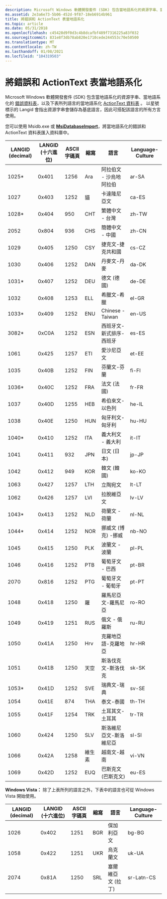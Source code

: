 ```yaml
---
description: Microsoft Windows 軟體開發套件 (SDK) 包含當地語系化的資源字串、當地語系化的錯誤資料表，以及下表所列語言的當地語系化 ActionText 資料表。
ms.assetid: 2e3a6e73-5b06-452d-9f87-18eb6914b961
title: 將錯誤和 ActionText 表當地語系化
ms.topic: article
ms.date: 05/31/2018
ms.openlocfilehash: c45428d9f0d3c4b8dcafbf489f7316225a83f032
ms.sourcegitcommit: 831e8f3db78ab820e1710cede244553c70e50500
ms.translationtype: MT
ms.contentlocale: zh-TW
ms.lasthandoff: 01/08/2021
ms.locfileid: "104319503"
---
```

# <a name="localizing-the-error-and-actiontext-tables"></a>將錯誤和 ActionText 表當地語系化

Microsoft Windows 軟體開發套件 (SDK) 包含當地語系化的資源字串、當地語系化的 [錯誤資料表](error-table.md)，以及下表所列語言的當地語系化 [ActionText 資料表](actiontext-table.md) 。 以星號標示的 Langid 會指出資源字串會儲存為基底語言，因此可搭配該語言的所有方言使用。

您可以使用 Msidb.exe 或 [**MsiDatabaseImport**](/windows/desktop/api/Msiquery/nf-msiquery-msidatabaseimporta)，將當地語系化的錯誤和 ActionText 資料表匯入資料庫中。



| LANGID (decimal)  | LANGID (十六進位)  | ASCII 字碼頁 | 縮寫 | 語言                      | Language-Culture |
|------------------|----------------------|-----------------|--------------|-------------------------------|------------------|
| 1025\*           | 0x401                | 1256            | Ara          | 阿拉伯文 - 沙烏地阿拉伯         | ar-SA            |
| 1027             | 0x403                | 1252            | 貓          | 卡達隆尼亞文                       | ca-ES            |
| 1028\*           | 0x404                | 950             | CHT          | 繁體中文 - 台灣              | zh-TW            |
| 2052             | 0x804                | 936             | CHS          | 簡體中文 - 中國               | zh-CN            |
| 1029             | 0x405                | 1250            | CSY          | 捷克文-捷克共和國        | cs-CZ            |
| 1030             | 0x406                | 1252            | DAN          | 丹麥文-丹麥               | da-DK            |
| 1031\*           | 0x407                | 1252            | DEU          | 德文 (德國)              | de-DE            |
| 1032             | 0x408                | 1253            | ELL          | 希臘文-希臘                | el-GR            |
| 1033\*           | 0x409                | 1252            | ENU          | Chinese - Taiwan       | en-US            |
| 3082\*           | 0xC0A                | 1252            | ESN          | 西班牙文-新式排序-西班牙 | es-ES            |
| 1061             | 0x425                | 1257            | ETI          | 愛沙尼亞文                      | et-EE            |
| 1035             | 0x40B                | 1252            | FIN          | 芬蘭文-芬蘭             | fi-FI            |
| 1036\*           | 0x40C                | 1252            | FRA          | 法文 (法國)               | fr-FR            |
| 1037             | 0x40D                | 1255            | HEB          | 希伯來文-以色列               | he-IL            |
| 1038             | 0x40E                | 1250            | HUN          | 匈牙利文-匈牙利           | hu-HU            |
| 1040\*           | 0x410                | 1252            | ITA          | 義大利文 - 義大利               | it-IT            |
| 1041             | 0x411                | 932             | JPN          | 日文 (日本)              | jp-JP            |
| 1042             | 0x412                | 949             | KOR          | 韓文 (韓國)                | ko-KO            |
| 1063             | 0x427                | 1257            | LTH          | 立陶宛文                    | lt-LT            |
| 1062             | 0x426                | 1257            | LVI          | 拉脫維亞文                       | lv-LV            |
| 1043\*           | 0x413                | 1252            | NLD          | 荷蘭文 - 荷蘭           | nl-NL            |
| 1044\*           | 0x414                | 1252            | NOR          | 挪威文 (博克) -挪威    | nb-NO            |
| 1045             | 0x415                | 1250            | PLK          | 波蘭文 - 波蘭                | pl-PL            |
| 1046             | 0x416                | 1252            | PTB          | 葡萄牙文 - 巴西           | pt-BR            |
| 2070             | 0x816                | 1252            | PTG          | 葡萄牙文 - 葡萄牙         | pt-PT            |
| 1048             | 0x418                | 1250            | 羅          | 羅馬尼亞文-羅馬尼亞            | ro-RO            |
| 1049             | 0x419                | 1251            | RUS          | 俄文 - 俄羅斯              | ru-RU            |
| 1050             | 0x41A                | 1250            | Hrv          | 克羅地亞語-克羅地亞            | hr-HR            |
| 1051             | 0x41B                | 1250            | 天空          | 斯洛伐克文-斯洛伐克             | sk-SK            |
| 1053\*           | 0x41D                | 1252            | SVE          | 瑞典文-瑞典              | sv-SE            |
| 1054             | 0x41E                | 874             | THA          | 泰文-泰國               | th-TH            |
| 1055             | 0x41F                | 1254            | TRK          | 土耳其文-土耳其              | tr-TR            |
| 1060             | 0x424                | 1250            | SLV          | 斯洛維尼亞文-斯洛維尼亞          | sl-SI            |
| 1066             | 0x42A                | 1258            | 維生素          | 越南文-越南         | vi-VN            |
| 1069             | 0x42D                | 1252            | EUQ          | 巴斯克文 (巴斯克文)               | eu-ES            |



 

**Windows Vista：** 除了上表所列的語言之外，下表中的語言也可從 Windows Vista 開始使用。



| LANGID (decimal)  | LANGID (十六進位)  | ASCII 字碼頁 | 縮寫 | 語言        | Language-Culture |
|------------------|----------------------|-----------------|--------------|-----------------|------------------|
| 1026             | 0x402                | 1251            | BGR          | 保加利亞文       | bg-BG            |
| 1058             | 0x422                | 1251            | UKR          | 烏克蘭文       | uk-UA            |
| 2074             | 0x81A                | 1250            | SRL          | 塞爾維亞文 (拉丁) | sr-Latn-CS       |



 

 

 



